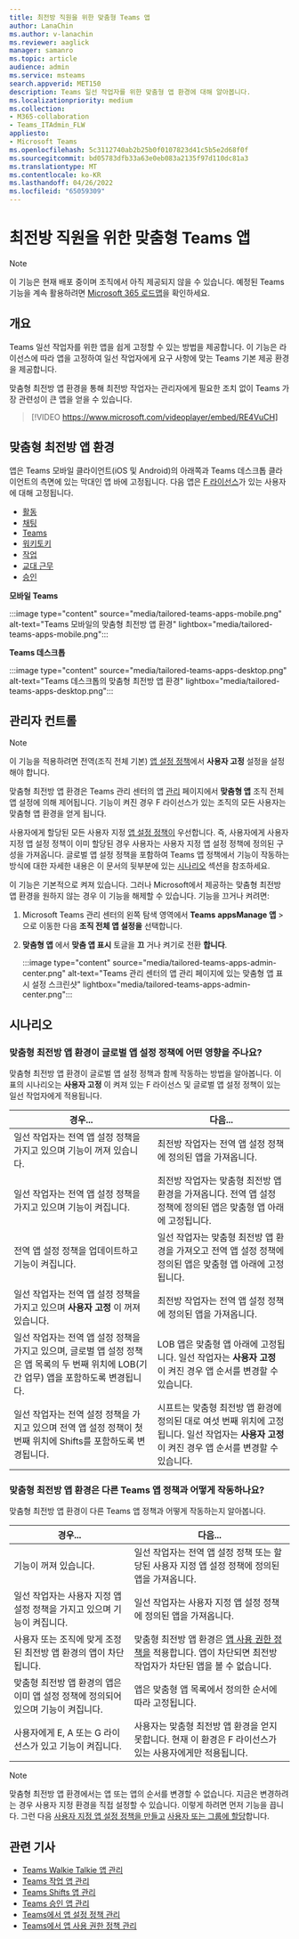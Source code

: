 ```yaml
---
title: 최전방 직원을 위한 맞춤형 Teams 앱
author: LanaChin
ms.author: v-lanachin
ms.reviewer: aaglick
manager: samanro
ms.topic: article
audience: admin
ms.service: msteams
search.appverid: MET150
description: Teams 일선 작업자를 위한 맞춤형 앱 환경에 대해 알아봅니다.
ms.localizationpriority: medium
ms.collection:
- M365-collaboration
- Teams_ITAdmin_FLW
appliesto:
- Microsoft Teams
ms.openlocfilehash: 5c3112740ab2b25b0f0107823d41c5b5e2d68f0f
ms.sourcegitcommit: bd05783dfb33a63e0eb083a2135f97d110dc81a3
ms.translationtype: MT
ms.contentlocale: ko-KR
ms.lasthandoff: 04/26/2022
ms.locfileid: "65059309"
---
```

# <a name="tailor-teams-apps-for-your-frontline-workers"></a>최전방 직원을 위한 맞춤형 Teams 앱

> [!NOTE]
> 이 기능은 현재 배포 중이며 조직에서 아직 제공되지 않을 수 있습니다. 예정된 Teams 기능을 계속 활용하려면 [Microsoft 365 로드맵](https://www.microsoft.com/microsoft-365/roadmap?filters=&searchterms=microsoft%2Cteams)을 확인하세요.

## <a name="overview"></a>개요

Teams 일선 작업자를 위한 앱을 쉽게 고정할 수 있는 방법을 제공합니다. 이 기능은 라이선스에 따라 앱을 고정하여 일선 작업자에게 요구 사항에 맞는 Teams 기본 제공 환경을 제공합니다.

맞춤형 최전방 앱 환경을 통해 최전방 작업자는 관리자에게 필요한 조치 없이 Teams 가장 관련성이 큰 앱을 얻을 수 있습니다.

> [!VIDEO https://www.microsoft.com/videoplayer/embed/RE4VuCH]

## <a name="tailored-frontline-app-experience"></a>맞춤형 최전방 앱 환경

앱은 Teams 모바일 클라이언트(iOS 및 Android)의 아래쪽과 Teams 데스크톱 클라이언트의 측면에 있는 막대인 앱 바에 고정됩니다. 다음 앱은 [F 라이선스](https://www.microsoft.com/microsoft-365/enterprise/frontline#office-SKUChooser-0dbn8nt)가 있는 사용자에 대해 고정됩니다.

- [활동](https://support.microsoft.com/office/explore-the-activity-feed-in-teams-91c635a1-644a-4c60-9c98-233db3e13a56)
- [채팅](https://support.microsoft.com/office/get-started-with-chat-0b506ce2-eb6d-4fca-9668-e56980ba755e)
- [Teams](https://support.microsoft.com/office/teams-and-channels-in-microsoft-teams-c6d0e61d-a61e-44a6-a972-04f2a8fa4155)
- [워키토키](https://support.microsoft.com/office/get-started-with-teams-walkie-talkie-25bdc3d5-bbb2-41b7-89bf-650fae0c8e0c)
- [작업](https://support.microsoft.com/office/use-the-tasks-app-in-teams-e32639f3-2e07-4b62-9a8c-fd706c12c070)
- [교대 근무](https://support.microsoft.com/office/what-is-shifts-f8efe6e4-ddb3-4d23-b81b-bb812296b821)
- [승인](https://support.microsoft.com/office/what-is-approvals-a9a01c95-e0bf-4d20-9ada-f7be3fc283d3)

**모바일 Teams**

:::image type="content" source="media/tailored-teams-apps-mobile.png" alt-text="Teams 모바일의 맞춤형 최전방 앱 환경" lightbox="media/tailored-teams-apps-mobile.png"::: 

**Teams 데스크톱**

:::image type="content" source="media/tailored-teams-apps-desktop.png" alt-text="Teams 데스크톱의 맞춤형 최전방 앱 환경" lightbox="media/tailored-teams-apps-desktop.png"::: 

## <a name="admin-controls"></a>관리자 컨트롤

> [!NOTE]
> 이 기능을 적용하려면 전역(조직 전체 기본) [앱 설정 정책](teams-app-setup-policies.md)에서 **사용자 고정** 설정을 설정해야 합니다.

맞춤형 최전방 앱 환경은 Teams 관리 센터의 앱 [관리](manage-apps.md#manage-org-wide-app-settings) 페이지에서 **맞춤형 앱** 조직 전체 앱 설정에 의해 제어됩니다. 기능이 켜진 경우 F 라이선스가 있는 조직의 모든 사용자는 맞춤형 앱 환경을 얻게 됩니다.

사용자에게 할당된 모든 사용자 지정 [앱 설정 정책이](teams-app-setup-policies.md) 우선합니다. 즉, 사용자에게 사용자 지정 앱 설정 정책이 이미 할당된 경우 사용자는 사용자 지정 앱 설정 정책에 정의된 구성을 가져옵니다. 글로벌 앱 설정 정책을 포함하여 Teams 앱 정책에서 기능이 작동하는 방식에 대한 자세한 내용은 이 문서의 뒷부분에 있는 [시나리오](#scenarios) 섹션을 참조하세요.

이 기능은 기본적으로 켜져 있습니다. 그러나 Microsoft에서 제공하는 맞춤형 최전방 앱 환경을 원하지 않는 경우 이 기능을 해제할 수 있습니다. 기능을 끄거나 켜려면:

1. Microsoft Teams 관리 센터의 왼쪽 탐색 영역에서 **Teams** **appsManage 앱** > 으로 이동한 다음 **조직 전체 앱 설정을** 선택합니다.
2. **맞춤형 앱** 에서 **맞춤 앱 표시** 토글을 **끄** 거나 켜기로 전환 **합니다**.

    :::image type="content" source="media/tailored-teams-apps-admin-center.png" alt-text="Teams 관리 센터의 앱 관리 페이지에 있는 맞춤형 앱 표시 설정 스크린샷" lightbox="media/tailored-teams-apps-admin-center.png":::

## <a name="scenarios"></a>시나리오

### <a name="how-does-the-tailored-frontline-app-experience-affect-my-global-app-setup-policy"></a>맞춤형 최전방 앱 환경이 글로벌 앱 설정 정책에 어떤 영향을 주나요?

맞춤형 최전방 앱 환경이 글로벌 앱 설정 정책과 함께 작동하는 방법을 알아봅니다. 이 표의 시나리오는 **사용자 고정** 이 켜져 있는 F 라이선스 및 글로벌 앱 설정 정책이 있는 일선 작업자에게 적용됩니다.

|경우... |다음... |
|---------|---------|
|일선 작업자는 전역 앱 설정 정책을 가지고 있으며 기능이 꺼져 있습니다. |최전방 작업자는 전역 앱 설정 정책에 정의된 앱을 가져옵니다.|
|일선 작업자는 전역 앱 설정 정책을 가지고 있으며 기능이 켜집니다.     | 최전방 작업자는 맞춤형 최전방 앱 환경을 가져옵니다. 전역 앱 설정 정책에 정의된 앱은 맞춤형 앱 아래에 고정됩니다.      |
|전역 앱 설정 정책을 업데이트하고 기능이 켜집니다.     |일선 작업자는 맞춤형 최전방 앱 환경을 가져오고 전역 앱 설정 정책에 정의된 앱은 맞춤형 앱 아래에 고정됩니다.         |
|일선 작업자는 전역 앱 설정 정책을 가지고 있으며 **사용자 고정** 이 꺼져 있습니다. |최전방 작업자는 전역 앱 설정 정책에 정의된 앱을 가져옵니다.|
|일선 작업자는 전역 앱 설정 정책을 가지고 있으며, 글로벌 앱 설정 정책은 앱 목록의 두 번째 위치에 LOB(기간 업무) 앱을 포함하도록 변경됩니다. |LOB 앱은 맞춤형 앱 아래에 고정됩니다. 일선 작업자는 **사용자 고정** 이 켜진 경우 앱 순서를 변경할 수 있습니다.         |
|일선 작업자는 전역 설정 정책을 가지고 있으며 전역 앱 설정 정책이 첫 번째 위치에 Shifts를 포함하도록 변경됩니다.  |시프트는 맞춤형 최전방 앱 환경에 정의된 대로 여섯 번째 위치에 고정됩니다. 일선 작업자는 **사용자 고정** 이 켜진 경우 앱 순서를 변경할 수 있습니다.          |

### <a name="how-does-the-tailored-frontline-app-experience-work-with-other-teams-app-policies"></a>맞춤형 최전방 앱 환경은 다른 Teams 앱 정책과 어떻게 작동하나요?

맞춤형 최전방 앱 환경이 다른 Teams 앱 정책과 어떻게 작동하는지 알아봅니다.

|경우...  |다음... |
|---------|---------|
기능이 꺼져 있습니다.   | 일선 작업자는 전역 앱 설정 정책 또는 할당된 사용자 지정 앱 설정 정책에 정의된 앱을 가져옵니다.          |
|일선 작업자는 사용자 지정 앱 설정 정책을 가지고 있으며 기능이 켜집니다.    |일선 작업자는 사용자 지정 앱 설정 정책에 정의된 앱을 가져옵니다.          |
|사용자 또는 조직에 맞게 조정된 최전방 앱 환경의 앱이 차단됩니다.      |맞춤형 최전방 앱 환경은 [앱 사용 권한 정책을](teams-app-permission-policies.md) 적용합니다. 앱이 차단되면 최전방 작업자가 차단된 앱을 볼 수 없습니다.           |
|맞춤형 최전방 앱 환경의 앱은 이미 앱 설정 정책에 정의되어 있으며 기능이 켜집니다. |앱은 맞춤형 앱 목록에서 정의한 순서에 따라 고정됩니다.        |
|사용자에게 E, A 또는 G 라이선스가 있고 기능이 켜집니다.   | 사용자는 맞춤형 최전방 앱 환경을 얻지 못합니다. 현재 이 환경은 F 라이선스가 있는 사용자에게만 적용됩니다.        |

> [!NOTE]
> 맞춤형 최전방 앱 환경에서는 앱 또는 앱의 순서를 변경할 수 없습니다. 지금은 변경하려는 경우 사용자 지정 환경을 직접 설정할 수 있습니다. 이렇게 하려면 먼저 기능을 끕니다. 그런 다음 [사용자 지정 앱 설정 정책을 만들고](teams-app-setup-policies.md) [사용자 또는 그룹에 할당](assign-policies-users-and-groups.md)합니다.

## <a name="related-articles"></a>관련 기사

- [Teams Walkie Talkie 앱 관리](walkie-talkie.md)
- [Teams 작업 앱 관리](manage-tasks-app.md)
- [Teams Shifts 앱 관리](expand-teams-across-your-org/shifts/manage-the-shifts-app-for-your-organization-in-teams.md)
- [Teams 승인 앱 관리](approval-admin.md)
- [Teams에서 앱 설정 정책 관리](teams-app-setup-policies.md)
- [Teams에서 앱 사용 권한 정책 관리](teams-app-permission-policies.md)

